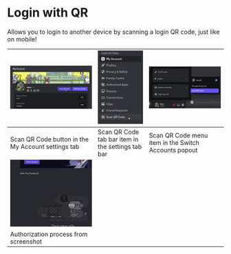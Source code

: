 # Login with QR

Allows you to login to another device by scanning a login QR code, just like on mobile!

| ![Scan QR Code button in the My Account settings tab](./previews/myaccount.png) | ![Scan QR Code tab bar item in the settings tab bar](./previews/tabbar.png) | ![Scan QR Code menu item in the Switch Accounts popout](./previews/menuitem.png) |
| ------------------------------------------------------------------------------- | --------------------------------------------------------------------------- | -------------------------------------------------------------------------------- |
| Scan QR Code button in the My Account settings tab                              | Scan QR Code tab bar item in the settings tab bar                           | Scan QR Code menu item in the Switch Accounts popout                             |
| ![Authorization process from screenshot](./previews/auth.gif)                   |                                                                             |                                                                                  |
| Authorization process from screenshot                                           |                                                                             |                                                                                  |
